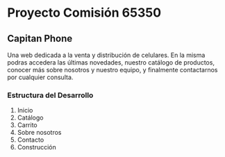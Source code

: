# Proyecto Comisión 65350

## Capitan Phone

Una web dedicada a la venta y distribución de celulares. En la misma podras accedera las últimas novedades, nuestro catálogo de productos, conocer más sobre nosotros y nuestro equipo, y finalmente contactarnos por cualquier consulta.

### Estructura del Desarrollo

1. Inicio
2. Catálogo
3. Carrito
4. Sobre nosotros
5. Contacto
6. Construcción
